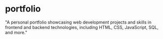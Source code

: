 # portfolio
"A personal portfolio showcasing web development projects and skills in frontend and backend technologies, including HTML, CSS, JavaScript, SQL, and more."
